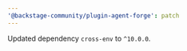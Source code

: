 ```yaml
---
'@backstage-community/plugin-agent-forge': patch
---
```


Updated dependency `cross-env` to `^10.0.0`.

